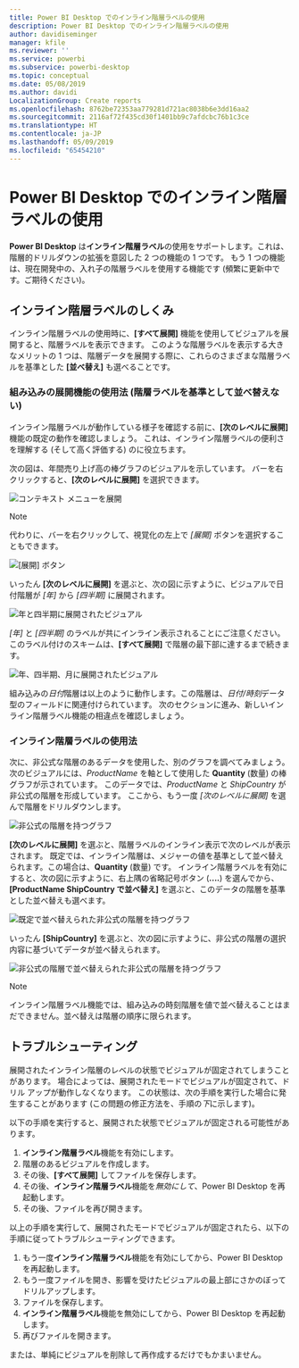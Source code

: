 ```yaml
---
title: Power BI Desktop でのインライン階層ラベルの使用
description: Power BI Desktop でのインライン階層ラベルの使用
author: davidiseminger
manager: kfile
ms.reviewer: ''
ms.service: powerbi
ms.subservice: powerbi-desktop
ms.topic: conceptual
ms.date: 05/08/2019
ms.author: davidi
LocalizationGroup: Create reports
ms.openlocfilehash: 8762be72353aa779281d721ac8038b6e3dd16aa2
ms.sourcegitcommit: 2116af72f435cd30f1401bb9c7afdcbc76b1c3ce
ms.translationtype: HT
ms.contentlocale: ja-JP
ms.lasthandoff: 05/09/2019
ms.locfileid: "65454210"
---
```

# <a name="use-inline-hierarchy-labels-in-power-bi-desktop"></a>Power BI Desktop でのインライン階層ラベルの使用
**Power BI Desktop** は**インライン階層ラベル**の使用をサポートします。これは、階層的ドリルダウンの拡張を意図した 2 つの機能の 1 つです。 もう 1 つの機能は、現在開発中の、入れ子の階層ラベルを使用する機能です (頻繁に更新中です。ご期待ください)。   

## <a name="how-inline-hierarchy-labels-work"></a>インライン階層ラベルのしくみ
インライン階層ラベルの使用時に、**[すべて展開]** 機能を使用してビジュアルを展開すると、階層ラベルを表示できます。 このような階層ラベルを表示する大きなメリットの 1 つは、階層データを展開する際に、これらのさまざまな階層ラベルを基準とした **[並べ替え]** も選べることです。

### <a name="using-the-built-in-expand-feature-without-sorting-by-hierarchy-labels"></a>組み込みの展開機能の使用法 (階層ラベルを基準として並べ替えない)
インライン階層ラベルが動作している様子を確認する前に、**[次のレベルに展開]** 機能の既定の動作を確認しましょう。 これは、インライン階層ラベルの便利さを理解する (そして高く評価する) のに役立ちます。

次の図は、年間売り上げ高の棒グラフのビジュアルを示しています。 バーを右クリックすると、**[次のレベルに展開]** を選択できます。

![コンテキスト メニューを展開](media/desktop-inline-hierarchy-labels/desktop-inline-hierarchy-labels-menu.png)

> [!NOTE]
> 代わりに、バーを右クリックして、視覚化の左上で *[展開]* ボタンを選択することもできます。

  ![[展開] ボタン](media/desktop-inline-hierarchy-labels/desktop-inline-hierarchy-labels-expand-button-finger.png)


いったん **[次のレベルに展開]** を選ぶと、次の図に示すように、ビジュアルで日付階層が *[年]* から *[四半期]* に展開されます。

![年と四半期に展開されたビジュアル](media/desktop-inline-hierarchy-labels/desktop-inline-hierarchy-labels-qty-year-quarter.png)

*[年]* と *[四半期]* のラベルが共にインライン表示されることにご注意ください。このラベル付けのスキームは、**[すべて展開]** で階層の最下部に達するまで続きます。

![年、四半期、月に展開されたビジュアル](media/desktop-inline-hierarchy-labels/desktop-inline-hierarchy-labels-qty-year-quarter-month.png)

組み込みの*日付*階層は以上のように動作します。この階層は、*日付/時刻*データ型のフィールドに関連付けられています。 次のセクションに進み、新しいインライン階層ラベル機能の相違点を確認しましょう。

### <a name="using-inline-hierarchy-labels"></a>インライン階層ラベルの使用法
次に、非公式な階層のあるデータを使用した、別のグラフを調べてみましょう。 次のビジュアルには、*ProductName* を軸として使用した **Quantity** (数量) の棒グラフが示されています。 このデータでは、*ProductName* と *ShipCountry* が非公式の階層を形成しています。 ここから、もう一度 *[次のレベルに展開]* を選んで階層をドリルダウンします。

![非公式の階層を持つグラフ](media/desktop-inline-hierarchy-labels/desktop-inline-hierarchy-labels-informal-top-expand.png)

**[次のレベルに展開]** を選ぶと、階層ラベルのインライン表示で次のレベルが表示されます。 既定では、インライン階層は、メジャーの値を基準として並べ替えられます。この場合は、**Quantity** (数量) です。 インライン階層ラベルを有効にすると、次の図に示すように、右上隅の省略記号ボタン (**....**) を選んでから、**[ProductName ShipCountry で並べ替え]** を選ぶと、このデータの階層を基準とした並べ替えも選べます。

![既定で並べ替えられた非公式の階層を持つグラフ](media/desktop-inline-hierarchy-labels/desktop-inline-hierarchy-labels-informal-sort-quantity.png)

いったん **[ShipCountry]** を選ぶと、次の図に示すように、非公式の階層の選択内容に基づいてデータが並べ替えられます。

![非公式の階層で並べ替えられた非公式の階層を持つグラフ](media/desktop-inline-hierarchy-labels/desktop-inline-hierarchy-labels-informal-sorted.png)

> [!NOTE]
> インライン階層ラベル機能では、組み込みの時刻階層を値で並べ替えることはまだできません。並べ替えは階層の順序に限られます。
> 
> 

## <a name="troubleshooting"></a>トラブルシューティング
展開されたインライン階層のレベルの状態でビジュアルが固定されてしまうことがあります。 場合によっては、展開されたモードでビジュアルが固定されて、ドリル アップが動作しなくなります。 この状態は、次の手順を実行した場合に発生することがあります (この問題の修正方法を、手順の*下*に示します)。

以下の手順を実行すると、展開された状態でビジュアルが固定される可能性があります。

1. **インライン階層ラベル**機能を有効にします。
2. 階層のあるビジュアルを作成します。
3. その後、**[すべて展開]** してファイルを保存します。
4. その後、**インライン階層ラベル**機能を*無効にして*、Power BI Desktop を再起動します。
5. その後、ファイルを再び開きます。

以上の手順を実行して、展開されたモードでビジュアルが固定されたら、以下の手順に従ってトラブルシューティングできます。

1. もう一度**インライン階層ラベル**機能を有効にしてから、Power BI Desktop を再起動します。
2. もう一度ファイルを開き、影響を受けたビジュアルの最上部にさかのぼってドリルアップします。
3. ファイルを保存します。
4. **インライン階層ラベル**機能を無効にしてから、Power BI Desktop を再起動します。
5. 再びファイルを開きます。

または、単純にビジュアルを削除して再作成するだけでもかまいません。

